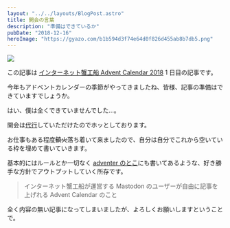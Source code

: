 ```yaml
---
layout: "../../layouts/BlogPost.astro"
title: 開会の言葉
description: "準備はできているか"
pubDate: "2018-12-16"
heroImage: "https://gyazo.com/b1b594d3f74e64d0f826d455ab8b7db5.png"
---
```


![](/assets/2018-12-17/ejo-sasisoku-2018-12-17-004942.jpg)

この記事は [インターネット蟹工船 Advent Calendar 2018](https://adventar.org/calendars/3024) 1 日目の記事です。

今年もアドベントカレンダーの季節がやってきましたね、皆様、記事の準備はできていますでしょうか。

はい、僕は全くできていませんでした…。

開会は[代行](https://mstdn.nere9.help/@chrml/101193801811328304)していただけたのでホッとしております。

お仕事もある程度~~鎮火~~落ち着いて来ましたので、自分は自分でこれから空いている枠を埋めて書いていきます。

基本的にはルールとか一切なく [adventer のとこ](https://adventar.org/calendars/3024)にも書いてあるような、好き勝手な方針でアウトプットしていく所存です。

> インターネット蟹工船が運営する Mastodon のユーザーが自由に記事を上げれる Advent Calendar のこと

全く内容の無い記事になってしまいましたが、よろしくお願いしますということで。
